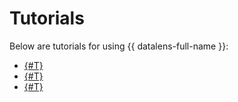 # Tutorials

Below are tutorials for using {{ datalens-full-name }}:

- [{#T}](data-from-csv-visualization.md)
- [{#T}](data-from-db-visualization.md)
- [{#T}](data-from-metrica-visualization.md)

